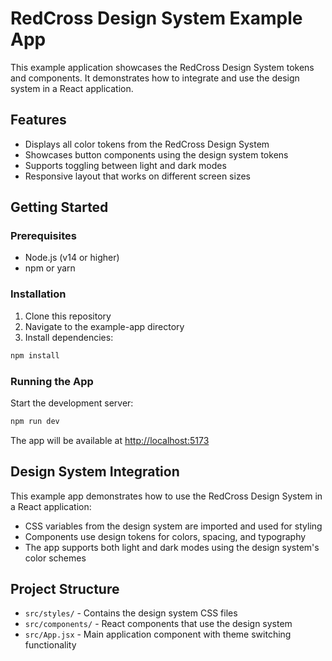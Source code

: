 # RedCross Design System Example App

This example application showcases the RedCross Design System tokens and components. It demonstrates how to integrate and use the design system in a React application.

## Features

- Displays all color tokens from the RedCross Design System
- Showcases button components using the design system tokens
- Supports toggling between light and dark modes
- Responsive layout that works on different screen sizes

## Getting Started

### Prerequisites

- Node.js (v14 or higher)
- npm or yarn

### Installation

1. Clone this repository
2. Navigate to the example-app directory
3. Install dependencies:

```bash
npm install
```

### Running the App

Start the development server:

```bash
npm run dev
```

The app will be available at [http://localhost:5173](http://localhost:5173)

## Design System Integration

This example app demonstrates how to use the RedCross Design System in a React application:

- CSS variables from the design system are imported and used for styling
- Components use design tokens for colors, spacing, and typography
- The app supports both light and dark modes using the design system's color schemes

## Project Structure

- `src/styles/` - Contains the design system CSS files
- `src/components/` - React components that use the design system
- `src/App.jsx` - Main application component with theme switching functionality
